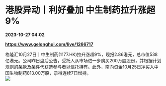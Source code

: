 # 港股异动丨利好叠加 中生制药拉升涨超9%

**2023-10-27 04:02**

**https://www.gelonghui.com/live/1266717**

格隆汇10月27日｜中生制药(1177.HK)拉升涨超9%，现报2.86港元，总市值538亿港元。公司昨日盘后公告，受托人从市场进一步购买200万股股份，并根据计划规则的条款及条件代获选参与者以信托持有。此外，南向资金10月25日净买入中国生物制药813.00万股，录得连续7日增持。  
![](https://img5.gelonghui.com/live/e31ce-40eedd1a-a6b8-4883-8059-b58046a3e94a.png)
